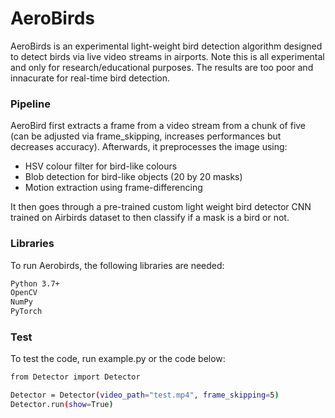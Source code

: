 # AeroBirds
AeroBirds is an experimental light-weight bird detection algorithm designed to detect birds via live video streams in airports. Note this is all experimental and only for research/educational purposes. The results are too poor and innacurate for real-time bird detection.

### Pipeline
AeroBird first extracts a frame from a video stream from a chunk of five (can be adjusted via frame_skipping, increases performances but decreases accuracy). Afterwards, it preprocesses the image using:

- HSV colour filter for bird-like colours
- Blob detection for bird-like objects (20 by 20 masks)
- Motion extraction using frame-differencing

It then goes through a pre-trained custom light weight bird detector CNN trained on Airbirds dataset to then classify if a mask is a bird or not.

### Libraries
To run Aerobirds, the following libraries are needed:

```bash
Python 3.7+
OpenCV
NumPy
PyTorch
```

### Test
To test the code, run example.py or the code below:

```bash
from Detector import Detector

Detector = Detector(video_path="test.mp4", frame_skipping=5)
Detector.run(show=True)
```
